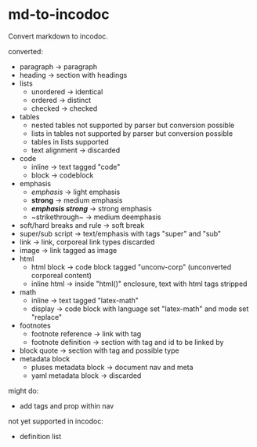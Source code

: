 # md-to-incodoc

Convert markdown to incodoc.

converted:

- paragraph -> paragraph
- heading -> section with headings
- lists
  - unordered -> identical
  - ordered -> distinct
  - checked -> checked
- tables
  - nested tables not supported by parser but conversion possible
  - lists in tables not supported by parser but conversion possible
  - tables in lists supported
  - text alignment -> discarded
- code
  - inline -> text tagged "code"
  - block -> codeblock
- emphasis
  - *emphasis* -> light emphasis
  - **strong** -> medium emphasis
  - ***emphasis strong*** -> strong emphasis
  - ~strikethrough~ -> medium deemphasis
- soft/hard breaks and rule -> soft break
- super/sub script -> text/emphasis with tags "super" and "sub"
- link -> link, corporeal link types discarded
- image -> link tagged as image
- html
  - html block -> code block tagged "unconv-corp" (unconverted corporeal content)
  - inline html -> inside "html()" enclosure, text with html tags stripped
- math
  - inline -> text tagged "latex-math"
  - display -> code block with language set "latex-math" and mode set "replace"
- footnotes
  - footnote reference -> link with tag
  - footnote definition -> section with tag and id to be linked by
- block quote -> section with tag and possible type
- metadata block
  - pluses metadata block -> document nav and meta
  - yaml metadata block -> discarded

might do:

- add tags and prop within nav

not yet supported in incodoc:

- definition list
